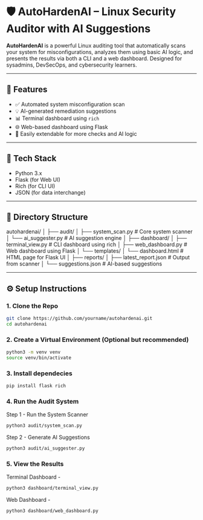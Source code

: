 # 🛡️ AutoHardenAI – Linux Security Auditor with AI Suggestions

**AutoHardenAI** is a powerful Linux auditing tool that automatically scans your system for misconfigurations, analyzes them using basic AI logic, and presents the results via both a CLI and a web dashboard. Designed for sysadmins, DevSecOps, and cybersecurity learners.

---

## 🚀 Features

- ✅ Automated system misconfiguration scan
- 💡 AI-generated remediation suggestions
- 📊 Terminal dashboard using `rich`
- 🌐 Web-based dashboard using Flask
- 🧠 Easily extendable for more checks and AI logic

---

## 🧰 Tech Stack

- Python 3.x
- Flask (for Web UI)
- Rich (for CLI UI)
- JSON (for data interchange)

---

## 📁 Directory Structure

autohardenai/ │ ├── audit/ │ ├── system_scan.py # Core system scanner │ └── ai_suggester.py # AI suggestion engine │ ├── dashboard/ │ ├── terminal_view.py # CLI dashboard using rich │ ├── web_dashboard.py # Web dashboard using Flask │ └── templates/ │ └── dashboard.html # HTML page for Flask UI │ ├── reports/ │ ├── latest_report.json # Output from scanner │ └── suggestions.json # AI-based suggestions


---

## ⚙️ Setup Instructions

### 1. Clone the Repo

```bash
git clone https://github.com/yourname/autohardenai.git
cd autohardenai
```
### 2. Create a Virtual Environment (Optional but recommended)

```bash
python3 -m venv venv
source venv/bin/activate
```

### 3. Install dependecies

```bash
pip install flask rich
```

### 4. Run the Audit System

Step 1 - Run the System Scanner

```bash
python3 audit/system_scan.py
```

Step 2 - Generate AI Suggestions

```bash
python3 audit/ai_suggester.py
```

### 5. View the Results

Terminal Dashboard -

```bash
python3 dashboard/terminal_view.py
```

Web Dashboard -

```bash
python3 dashboard/web_dashboard.py
```

